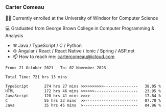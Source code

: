### Carter Comeau

🙋‍♂️ Currently enrolled at the University of Windsor for Computer Science

💻 Graduated from George Brown College in Computer Programming & Analysis

- ⚒️ Java / TypeScript / C / Python
- ⚙️ Angular / React / React Native / Ionic / Spring / ASP.net
- 📫 How to reach me: cartercomeau@icloud.com

<!--START_SECTION:waka-->

```txt
From: 21 October 2021 - To: 02 November 2023

Total Time: 721 hrs 13 mins

TypeScript       274 hrs 27 mins >>>>>>>>>>---------------   38.05 %
HTML             172 hrs 46 mins >>>>>>-------------------   23.95 %
JavaScript       128 hrs 41 mins >>>>---------------------   17.84 %
C                55 hrs 33 mins  >>-----------------------   07.70 %
Java             35 hrs 45 mins  >------------------------   04.96 %
```

<!--END_SECTION:waka-->
